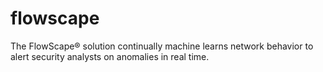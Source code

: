 # flowscape
The FlowScape® solution continually machine learns network behavior to alert security analysts on anomalies in real time.
